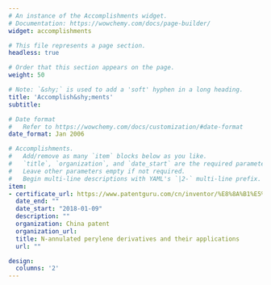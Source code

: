 ```yaml
---
# An instance of the Accomplishments widget.
# Documentation: https://wowchemy.com/docs/page-builder/
widget: accomplishments

# This file represents a page section.
headless: true

# Order that this section appears on the page.
weight: 50

# Note: `&shy;` is used to add a 'soft' hyphen in a long heading.
title: 'Accomplish&shy;ments'
subtitle:

# Date format
#   Refer to https://wowchemy.com/docs/customization/#date-format
date_format: Jan 2006

# Accomplishments.
#   Add/remove as many `item` blocks below as you like.
#   `title`, `organization`, and `date_start` are the required parameters.
#   Leave other parameters empty if not required.
#   Begin multi-line descriptions with YAML's `|2-` multi-line prefix.
item:
- certificate_url: https://www.patentguru.com/cn/inventor/%E8%8A%B1%E5%BB%BA%E4%B8%BD
  date_end: ""
  date_start: "2018-01-09"
  description: ""
  organization: China patent
  organization_url: 
  title: N-annulated perylene derivatives and their applications
  url: ""

design:
  columns: '2' 
---
```

